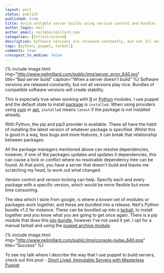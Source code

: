 ```yaml
---
layout: post
status: publish
published: true
title: Avoid unstable server builds using version control and bundles
author_login: neil
author_email: neil@neilmillard.com
categories: [Infrastructure]
description: Software versions are released constantly, but not all versions play nice. Bundles of compatible software versions will create stability.
tags: [python, puppet, tarball]
comments: true
crosspost_to_medium: false
---
```

{% include image.html
      img="http://www.neilmillard.com/public/img/server_error_640.jpg"
      title="Bad server build"
      caption="When a server doesn't build" %}
Software versions are released constantly, but not all versions play nice. 
Bundles of compatible software versions will create stability.
      
This is especially true when working with [R](https://en.wikipedia.org/wiki/R_(programming_language)) or [Python](https://en.wikipedia.org/wiki/Python_(programming_language)) modules.
I use puppet and the default state to install [package](https://docs.puppet.com/puppet/latest/types/package.html#package-attribute-ensure) is ```installed```. When using providers using [yum](https://fedoraproject.org/wiki/Yum) or [apt](https://wiki.debian.org/Apt), ```installed``` means ```latest``` if the package is not installed already.

With Python, the pip and pip3 provider is available. These all have the habit of installing the latest version of whatever package is specified. 
Whilst this is good in a way, less bugs and more features, it can break that relationship between packages.

All the package managers mentioned above can resolve dependencies, however, if one of the packages updates and updates it dependencies, 
this can cause a lock or conflict where no resolvable dependency tree can be found. At that point, you have a server that doesn't build and leaves me scratching my head, to work out what changed.

Version control and version locking can help. Specify each and every package with a specific version, which would be more flexible but more time consuming.

The idea which I stole from google, is where a known set of modules or packages work together, and these are bundled into a release.
Neil's Python bundle v1.2 for instance. These can be bundled up into a [tarball](https://en.wikipedia.org/wiki/Tar_(computing)), to install together and you know what you are going to get once again.
There is a pip module that does this [pip-bundle](https://pypi.python.org/pypi/pip-bundle), however I've not used it yet. I opt for a manual tarball and using the [puppet archive module](https://forge.puppet.com/puppet/archive).


{% include image.html
      img="http://www.neilmillard.com/public/img/console-pulse_640.png"
      title="Success"
%}


To see my talk where I describe the way that I use puppet to build servers, check out this post - [Short Lived, Immutable Servers with Masterless Puppet](http://www.neilmillard.com/2017/06/10/puppet-camp-london-june-2017/)
